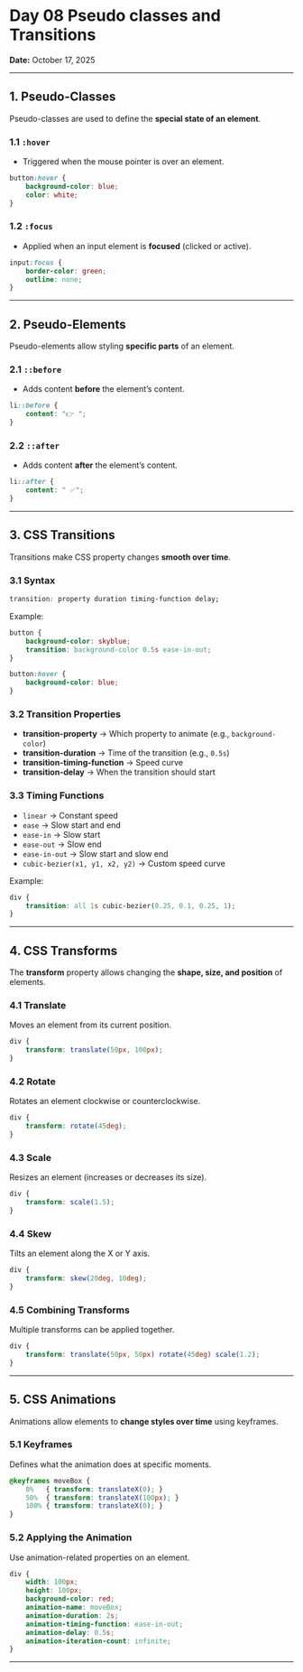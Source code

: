 # Day 08 Pseudo classes and Transitions
**Date:** October 17, 2025

---

## 1. Pseudo-Classes

Pseudo-classes are used to define the **special state of an element**.

### 1.1 `:hover`
- Triggered when the mouse pointer is over an element.

```css
button:hover {
    background-color: blue;
    color: white;
}
```

### 1.2 `:focus`
- Applied when an input element is **focused** (clicked or active).

```css
input:focus {
    border-color: green;
    outline: none;
}
```

---

## 2. Pseudo-Elements

Pseudo-elements allow styling **specific parts** of an element.

### 2.1 `::before`
- Adds content **before** the element’s content.

```css
li::before {
    content: "👉 ";
}
```

### 2.2 `::after`
- Adds content **after** the element’s content.

```css
li::after {
    content: " ✅";
}
```

---

## 3. CSS Transitions

Transitions make CSS property changes **smooth over time**.

### 3.1 Syntax
```css
transition: property duration timing-function delay;
```

Example:
```css
button {
    background-color: skyblue;
    transition: background-color 0.5s ease-in-out;
}

button:hover {
    background-color: blue;
}
```

### 3.2 Transition Properties

- **transition-property** → Which property to animate (e.g., `background-color`)
- **transition-duration** → Time of the transition (e.g., `0.5s`)
- **transition-timing-function** → Speed curve
- **transition-delay** → When the transition should start

### 3.3 Timing Functions
- `linear` → Constant speed
- `ease` → Slow start and end
- `ease-in` → Slow start
- `ease-out` → Slow end
- `ease-in-out` → Slow start and slow end
- `cubic-bezier(x1, y1, x2, y2)` → Custom speed curve

Example:
```css
div {
    transition: all 1s cubic-bezier(0.25, 0.1, 0.25, 1);
}
```

---

## 4. CSS Transforms

The **transform** property allows changing the **shape, size, and position** of elements.

### 4.1 Translate
Moves an element from its current position.

```css
div {
    transform: translate(50px, 100px);
}
```

### 4.2 Rotate
Rotates an element clockwise or counterclockwise.

```css
div {
    transform: rotate(45deg);
}
```

### 4.3 Scale
Resizes an element (increases or decreases its size).

```css
div {
    transform: scale(1.5);
}
```

### 4.4 Skew
Tilts an element along the X or Y axis.

```css
div {
    transform: skew(20deg, 10deg);
}
```

### 4.5 Combining Transforms
Multiple transforms can be applied together.

```css
div {
    transform: translate(50px, 50px) rotate(45deg) scale(1.2);
}
```

---

## 5. CSS Animations

Animations allow elements to **change styles over time** using keyframes.

### 5.1 Keyframes
Defines what the animation does at specific moments.

```css
@keyframes moveBox {
    0%   { transform: translateX(0); }
    50%  { transform: translateX(100px); }
    100% { transform: translateX(0); }
}
```

### 5.2 Applying the Animation
Use animation-related properties on an element.

```css
div {
    width: 100px;
    height: 100px;
    background-color: red;
    animation-name: moveBox;
    animation-duration: 2s;
    animation-timing-function: ease-in-out;
    animation-delay: 0.5s;
    animation-iteration-count: infinite;
}
```
---
